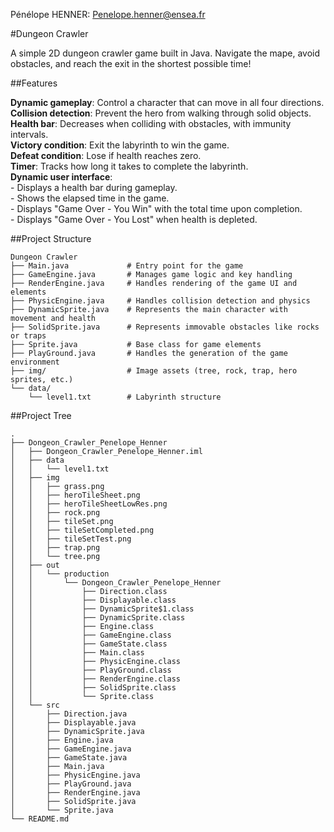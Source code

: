 Pénélope HENNER: Penelope.henner@ensea.fr

#Dungeon Crawler

A simple 2D dungeon crawler game built in Java. Navigate the mape, avoid obstacles, and reach the exit in the shortest possible time!

##Features

**Dynamic gameplay**: Control a character that can move in all four directions.  
**Collision detection**: Prevent the hero from walking through solid objects.  
**Health bar**: Decreases when colliding with obstacles, with immunity intervals.   
**Victory condition**: Exit the labyrinth to win the game.  
**Defeat condition**: Lose if health reaches zero.  
**Timer**: Tracks how long it takes to complete the labyrinth.  
**Dynamic user interface**:   
	- Displays a health bar during gameplay.  
	- Shows the elapsed time in the game.  
	- Displays "Game Over - You Win" with the total time upon completion.  
	- Displays "Game Over - You Lost" when health is depleted.  

##Project Structure	

```
Dungeon Crawler
├── Main.java             # Entry point for the game
├── GameEngine.java       # Manages game logic and key handling
├── RenderEngine.java     # Handles rendering of the game UI and elements
├── PhysicEngine.java     # Handles collision detection and physics
├── DynamicSprite.java    # Represents the main character with movement and health
├── SolidSprite.java      # Represents immovable obstacles like rocks or traps
├── Sprite.java           # Base class for game elements
├── PlayGround.java       # Handles the generation of the game environment
├── img/                  # Image assets (tree, rock, trap, hero sprites, etc.)
└── data/
    └── level1.txt        # Labyrinth structure

```

##Project Tree

```
.
├── Dongeon_Crawler_Penelope_Henner
│   ├── Dongeon_Crawler_Penelope_Henner.iml
│   ├── data
│   │   └── level1.txt
│   ├── img
│   │   ├── grass.png
│   │   ├── heroTileSheet.png
│   │   ├── heroTileSheetLowRes.png
│   │   ├── rock.png
│   │   ├── tileSet.png
│   │   ├── tileSetCompleted.png
│   │   ├── tileSetTest.png
│   │   ├── trap.png
│   │   └── tree.png
│   ├── out
│   │   └── production
│   │       └── Dongeon_Crawler_Penelope_Henner
│   │           ├── Direction.class
│   │           ├── Displayable.class
│   │           ├── DynamicSprite$1.class
│   │           ├── DynamicSprite.class
│   │           ├── Engine.class
│   │           ├── GameEngine.class
│   │           ├── GameState.class
│   │           ├── Main.class
│   │           ├── PhysicEngine.class
│   │           ├── PlayGround.class
│   │           ├── RenderEngine.class
│   │           ├── SolidSprite.class
│   │           └── Sprite.class
│   └── src
│       ├── Direction.java
│       ├── Displayable.java
│       ├── DynamicSprite.java
│       ├── Engine.java
│       ├── GameEngine.java
│       ├── GameState.java
│       ├── Main.java
│       ├── PhysicEngine.java
│       ├── PlayGround.java
│       ├── RenderEngine.java
│       ├── SolidSprite.java
│       └── Sprite.java
└── README.md

```


